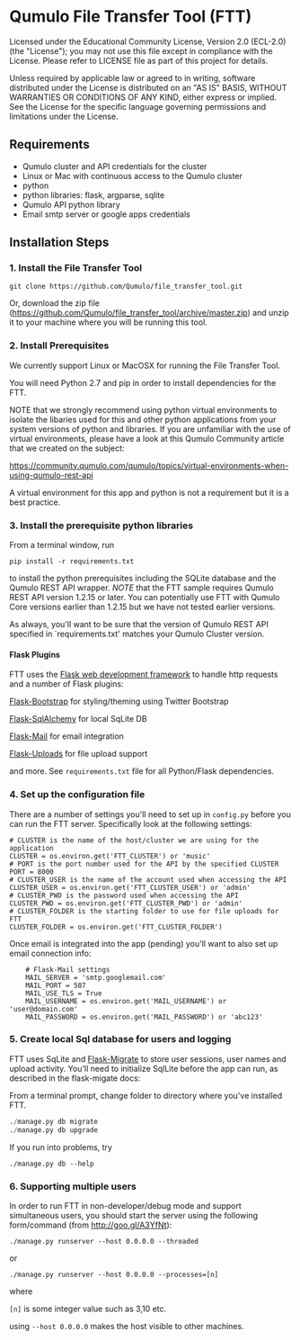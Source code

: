 # Qumulo File Transfer Tool (FTT) 

Licensed under the Educational Community License, Version 2.0 (ECL-2.0) (the "License"); 
you may not use this file except in compliance with the License.  Please refer to LICENSE
file as part of this project for details.

Unless required by applicable law or agreed to in writing, software
distributed under the License is distributed on an "AS IS" BASIS, WITHOUT
WARRANTIES OR CONDITIONS OF ANY KIND, either express or implied. See the
License for the specific language governing permissions and limitations under
the License.

## Requirements

* Qumulo cluster and API credentials for the cluster
* Linux or Mac with continuous access to the Qumulo cluster
* python
* python libraries: flask, argparse, sqlite
* Qumulo API python library
* Email smtp server or google apps credentials


## Installation Steps

### 1. Install the File Transfer Tool
```shell
git clone https://github.com/Qumulo/file_transfer_tool.git
```
Or, download the zip file (https://github.com/Qumulo/file_transfer_tool/archive/master.zip) and unzip it to your machine where you will be running this tool.

### 2. Install Prerequisites

We currently support Linux or MacOSX for running the File Transfer Tool.

You will need Python 2.7 and pip in order to install dependencies for the FTT.

NOTE that we strongly recommend using python virtual environments to isolate the libaries used
for this and other python applications from your system versions of python and libraries.  If
you are unfamiliar with the use of virtual environments, please have a look at this Qumulo Community 
article that we created on the subject:

https://community.qumulo.com/qumulo/topics/virtual-environments-when-using-qumulo-rest-api

A virtual environment for this app and python is not a requirement but it is a best practice.

### 3. Install the prerequisite python libraries

From a terminal window, run

```
pip install -r requirements.txt
```

to install the python prerequisites including the SQLite database and the Qumulo REST API
wrapper.  *NOTE* that the FTT sample requires Qumulo REST API version 1.2.15 or later.  You can 
potentially use FTT with Qumulo Core versions earlier than 1.2.15 but we have not tested earlier versions.  

As always, you'll want to be sure that the version of Qumulo REST API specified in `requirements.txt' matches
your Qumulo Cluster version.

#### Flask Plugins
FTT uses the [Flask web development framework](http://flask.pocoo.org/) to handle http requests and a number
of Flask plugins:

[Flask-Bootstrap](https://pythonhosted.org/Flask-Bootstrap/) for styling/theming using Twitter Bootstrap

[Flask-SqlAlchemy](https://pythonhosted.org/Flask-SQLAlchemy/) for local SqLite DB

[Flask-Mail](https://pythonhosted.org/Flask-Mail/) for email integration

[Flask-Uploads](#) for file upload support


and more.  See ```requirements.txt``` file for all Python/Flask dependencies.



### 4. Set up the configuration file
There are a number of settings you'll need to set up in `config.py` before you can run the 
FTT server. Specifically look at the following settings:

```
# CLUSTER is the name of the host/cluster we are using for the application
CLUSTER = os.environ.get('FTT_CLUSTER') or 'music'
# PORT is the port number used for the API by the specified CLUSTER
PORT = 8000
# CLUSTER_USER is the name of the account used when accessing the API
CLUSTER_USER = os.environ.get('FTT_CLUSTER_USER') or 'admin'
# CLUSTER_PWD is the password used when accessing the API
CLUSTER_PWD = os.environ.get('FTT_CLUSTER_PWD') or 'admin'
# CLUSTER_FOLDER is the starting folder to use for file uploads for FTT
CLUSTER_FOLDER = os.environ.get('FTT_CLUSTER_FOLDER')
```
Once email is integrated into the app (pending) you'll want to also set up email 
connection info:

```
    # Flask-Mail settings
    MAIL_SERVER = 'smtp.googlemail.com'
    MAIL_PORT = 587
    MAIL_USE_TLS = True
    MAIL_USERNAME = os.environ.get('MAIL_USERNAME') or 'user@domain.com'
    MAIL_PASSWORD = os.environ.get('MAIL_PASSWORD') or 'abc123'
```


### 5. Create local Sql database for users and logging
FTT uses SqLite and [Flask-Migrate](https://flask-migrate.readthedocs.org/en/latest/) to store user sessions, user names and upload activity.  You'll need to
initialize SqlLite before the app can run, as described in the flask-migate docs:

From a terminal prompt, change folder to directory where you've installed FTT.

```./manage.py db init
./manage.py db migrate
./manage.py db upgrade
```

If you run into problems, try

```
./manage.py db --help
```

### 6. Supporting multiple users
In order to run FTT in non-developer/debug mode and support simultaneous users, you 
should start the server using the following form/command (from http://goo.gl/A3YfNt):

```./manage.py runserver --host 0.0.0.0 --threaded```

or

```./manage.py runserver --host 0.0.0.0 --processes=[n]```

where

```[n]```  is some integer value such as 3,10 etc.  

using ```--host 0.0.0.0``` makes the host visible to other machines.


